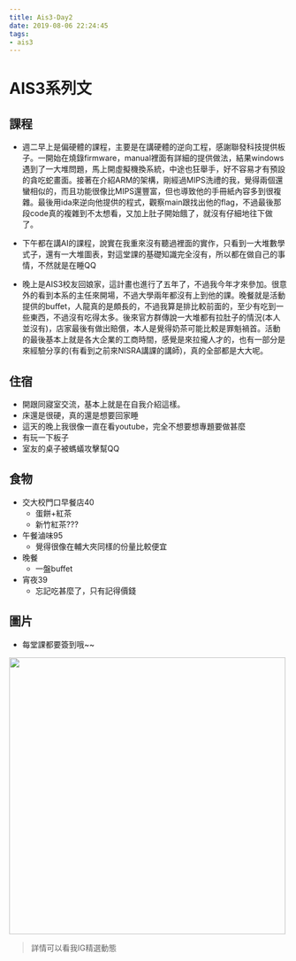 ```yaml
---
title: Ais3-Day2
date: 2019-08-06 22:24:45
tags:
- ais3
---
```


# AIS3系列文

## 課程

* 週二早上是偏硬體的課程，主要是在講硬體的逆向工程，感謝聯發科技提供板子。一開始在燒錄firmware，manual裡面有詳細的提供做法，結果windows遇到了一大堆問題，馬上開虛擬機換系統，中途也狂舉手，好不容易才有預設的貪吃蛇畫面。接著在介紹ARM的架構，剛經過MIPS洗禮的我，覺得兩個還蠻相似的，而且功能很像比MIPS還豐富，但也導致他的手冊紙內容多到很複雜。最後用ida來逆向他提供的程式，觀察main跟找出他的flag，不過最後那段code真的複雜到不太想看，又加上肚子開始餓了，就沒有仔細地往下做了。

* 下午都在講AI的課程，說實在我重來沒有聽過裡面的實作，只看到一大堆數學式子，還有一大堆圖表，對這堂課的基礎知識完全沒有，所以都在做自己的事情，不然就是在睡QQ

* 晚上是AIS3校友回娘家，這計畫也進行了五年了，不過我今年才來參加。很意外的看到本系的主任來開場，不過大學兩年都沒有上到他的課。晚餐就是活動提供的buffet，人龍真的是頗長的，不過我算是排比較前面的，至少有吃到一些東西，不過沒有吃得太多。後來官方群傳說一大堆都有拉肚子的情況(本人並沒有)，店家最後有做出賠償，本人是覺得奶茶可能比較是罪魁禍首。活動的最後基本上就是各大企業的工商時間，感覺是來拉攏人才的，也有一部分是來經驗分享的(有看到之前來NISRA講課的講師)，真的全部都是大大呢。


## 住宿

* 開跟同寢室交流，基本上就是在自我介紹這樣。
* 床還是很硬，真的還是想要回家睡
* 這天的晚上我很像一直在看youtube，完全不想要想專題要做甚麼
* 有玩一下板子
* 室友的桌子被螞蟻攻擊幫QQ

## 食物

* 交大校門口早餐店40
    * 蛋餅+紅茶
    * 新竹紅茶???
* 午餐滷味95
    * 覺得很像在輔大夾同樣的份量比較便宜
* 晚餐
    * 一盤buffet
* 宵夜39
    * 忘記吃甚麼了，只有記得價錢

## 圖片

* 每堂課都要簽到哦~~
<img src="https://i.imgur.com/9VAx3ga.jpg" width=500px>

> 詳情可以看我IG精選動態